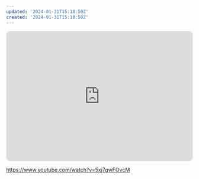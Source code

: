 ```yaml
---
updated: '2024-01-31T15:18:50Z'
created: '2024-01-31T15:18:50Z'
---
```

<iframe style="border-radius:12px" src="https://open.spotify.com/embed/track/2H1TMxIvORol1QFBwOQh1E?utm_source=generator" width="100%" height="352" frameBorder="0" allowfullscreen="" allow="autoplay; clipboard-write; encrypted-media; fullscreen; picture-in-picture" loading="lazy"></iframe>

https://www.youtube.com/watch?v=5xj7gwFOvcM